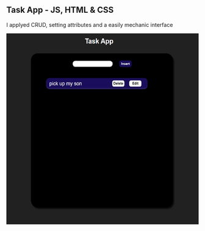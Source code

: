 
 <h2>Task App - JS, HTML & CSS</h2>
   <p>I applyed CRUD, setting attributes and a easily mechanic interface </p>

    
 <img src="src/assets/taskimage.jpg"  width="100%" height="500">